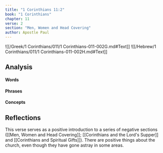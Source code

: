 ```yaml
---
title: "1 Corinthians 11:2"
book: "1 Corinthians"
chapter: 11
verse: 2
section: "Men, Women and Head Covering"
author: Apostle Paul
---
```

![[/Greek/1 Corinthians/011/1 Corinthians-011-002G.md#Text]]
![[/Hebrew/1 Corinthians/011/1 Corinthians-011-002H.md#Text]]

## Analysis

#### Words

#### Phrases

#### Concepts

## Reflections

This verse serves as a positive introduction to a series of negative sections ([[Men, Women and Head Covering]]; [[Corinthians and the Lord's Supper]] and [[Corinthians and Spiritual Gifts]]).  There are positive things about the church, even though they have gone astray in some areas.
